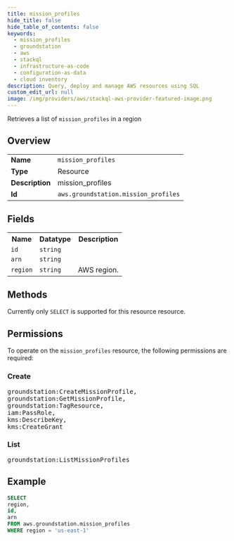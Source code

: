 ```yaml
---
title: mission_profiles
hide_title: false
hide_table_of_contents: false
keywords:
  - mission_profiles
  - groundstation
  - aws
  - stackql
  - infrastructure-as-code
  - configuration-as-data
  - cloud inventory
description: Query, deploy and manage AWS resources using SQL
custom_edit_url: null
image: /img/providers/aws/stackql-aws-provider-featured-image.png
---
```

Retrieves a list of <code>mission_profiles</code> in a region

## Overview
<table><tbody>
<tr><td><b>Name</b></td><td><code>mission_profiles</code></td></tr>
<tr><td><b>Type</b></td><td>Resource</td></tr>
<tr><td><b>Description</b></td><td>mission_profiles</td></tr>
<tr><td><b>Id</b></td><td><code>aws.groundstation.mission_profiles</code></td></tr>
</tbody></table>

## Fields
<table><tbody>
<tr><th>Name</th><th>Datatype</th><th>Description</th></tr>
<tr><td><code>id</code></td><td><code>string</code></td><td></td></tr>
<tr><td><code>arn</code></td><td><code>string</code></td><td></td></tr>
<tr><td><code>region</code></td><td><code>string</code></td><td>AWS region.</td></tr>

</tbody></table>

## Methods
Currently only <code>SELECT</code> is supported for this resource resource.

## Permissions

To operate on the <code>mission_profiles</code> resource, the following permissions are required:

### Create
<pre>
groundstation:CreateMissionProfile,
groundstation:GetMissionProfile,
groundstation:TagResource,
iam:PassRole,
kms:DescribeKey,
kms:CreateGrant</pre>

### List
<pre>
groundstation:ListMissionProfiles</pre>


## Example
```sql
SELECT
region,
id,
arn
FROM aws.groundstation.mission_profiles
WHERE region = 'us-east-1'
```

